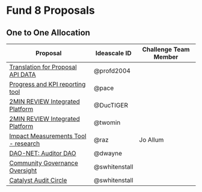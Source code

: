 # Fund 8 Proposals

## One to One Allocation

| Proposal                                                                           | Ideascale ID  | Challenge Team Member  |
| ---------------------------------------------------------------------------------- | ------------- | ---------------------- |
| [Translation for Proposal API DATA](https://cardano.ideascale.com/c/idea/383962)   | @profd2004    |                        |
| [Progress and KPI reporting tool](https://cardano.ideascale.com/c/idea/382425)     | @pace         |                        |
| [2MIN REVIEW Integrated Platform](https://cardano.ideascale.com/c/idea/384807)     | @DucTIGER     |                        |
| [2MIN REVIEW Integrated Platform](https://cardano.ideascale.com/c/idea/384807)     | @twomin       |                        |
| [Impact Measurements Tool - research](https://cardano.ideascale.com/c/idea/383628) | @raz          | Jo Allum               |
| [DAO-NET: Auditor DAO](https://cardano.ideascale.com/c/idea/381404)                | @dwayne       |                        |
| [Community Governance Oversight](https://cardano.ideascale.com/c/idea/383517)      | @swhitenstall |                        |
| [Catalyst Audit Circle](https://cardano.ideascale.com/c/idea/381354)               | @swhitenstall |                        |

